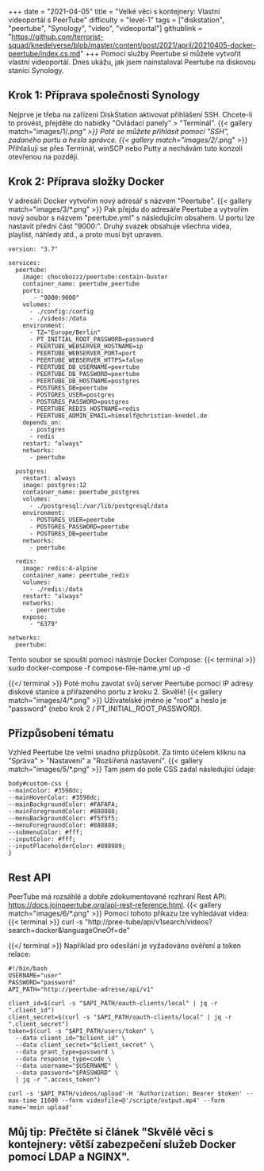 +++
date = "2021-04-05"
title = "Velké věci s kontejnery: Vlastní videoportál s PeerTube"
difficulty = "level-1"
tags = ["diskstation", "peertube", "Synology", "video", "videoportal"]
githublink = "https://github.com/terrorist-squad/knedelverse/blob/master/content/post/2021/april/20210405-docker-peertube/index.cs.md"
+++
Pomocí služby Peertube si můžete vytvořit vlastní videoportál. Dnes ukážu, jak jsem nainstaloval Peertube na diskovou stanici Synology.
## Krok 1: Příprava společnosti Synology
Nejprve je třeba na zařízení DiskStation aktivovat přihlášení SSH. Chcete-li to provést, přejděte do nabídky "Ovládací panely" > "Terminál".
{{< gallery match="images/1/*.png" >}}
Poté se můžete přihlásit pomocí "SSH", zadaného portu a hesla správce.
{{< gallery match="images/2/*.png" >}}
Přihlašuji se přes Terminál, winSCP nebo Putty a nechávám tuto konzoli otevřenou na později.
## Krok 2: Příprava složky Docker
V adresáři Docker vytvořím nový adresář s názvem "Peertube".
{{< gallery match="images/3/*.png" >}}
Pak přejdu do adresáře Peertube a vytvořím nový soubor s názvem "peertube.yml" s následujícím obsahem. U portu lze nastavit přední část "9000:". Druhý svazek obsahuje všechna videa, playlist, náhledy atd., a proto musí být upraven.
```
version: "3.7"

services:
  peertube:
    image: chocobozzz/peertube:contain-buster
    container_name: peertube_peertube
    ports:
       - "9000:9000"
    volumes:
      - ./config:/config
      - ./videos:/data
    environment:
      - TZ="Europe/Berlin"
      - PT_INITIAL_ROOT_PASSWORD=password
      - PEERTUBE_WEBSERVER_HOSTNAME=ip
      - PEERTUBE_WEBSERVER_PORT=port
      - PEERTUBE_WEBSERVER_HTTPS=false
      - PEERTUBE_DB_USERNAME=peertube
      - PEERTUBE_DB_PASSWORD=peertube
      - PEERTUBE_DB_HOSTNAME=postgres
      - POSTGRES_DB=peertube
      - POSTGRES_USER=postgres
      - POSTGRES_PASSWORD=postgres
      - PEERTUBE_REDIS_HOSTNAME=redis
      - PEERTUBE_ADMIN_EMAIL=himself@christian-knedel.de
    depends_on:
      - postgres
      - redis
    restart: "always"
    networks:
      - peertube

  postgres:
    restart: always
    image: postgres:12
    container_name: peertube_postgres
    volumes:
      - ./postgresql:/var/lib/postgresql/data
    environment:
      - POSTGRES_USER=peertube
      - POSTGRES_PASSWORD=peertube
      - POSTGRES_DB=peertube
    networks:
      - peertube

  redis:
    image: redis:4-alpine
    container_name: peertube_redis
    volumes:
      - ./redis:/data
    restart: "always"
    networks:
      - peertube
    expose:
      - "6379"

networks:
  peertube:

```
Tento soubor se spouští pomocí nástroje Docker Compose:
{{< terminal >}}
sudo docker-compose -f compose-file-name.yml up -d

{{</ terminal >}}
Poté mohu zavolat svůj server Peertube pomocí IP adresy diskové stanice a přiřazeného portu z kroku 2. Skvělé!
{{< gallery match="images/4/*.png" >}}
Uživatelské jméno je "root" a heslo je "password" (nebo krok 2 / PT_INITIAL_ROOT_PASSWORD).
## Přizpůsobení tématu
Vzhled Peertube lze velmi snadno přizpůsobit. Za tímto účelem kliknu na "Správa" > "Nastavení" a "Rozšířená nastavení".
{{< gallery match="images/5/*.png" >}}
Tam jsem do pole CSS zadal následující údaje:
```
body#custom-css {
--mainColor: #3598dc;
--mainHoverColor: #3598dc;
--mainBackgroundColor: #FAFAFA;
--mainForegroundColor: #888888;
--menuBackgroundColor: #f5f5f5;
--menuForegroundColor: #888888;
--submenuColor: #fff;
--inputColor: #fff;
--inputPlaceholderColor: #898989;
}

```

## Rest API
PeerTube má rozsáhlé a dobře zdokumentované rozhraní Rest API: https://docs.joinpeertube.org/api-rest-reference.html.
{{< gallery match="images/6/*.png" >}}
Pomocí tohoto příkazu lze vyhledávat videa:
{{< terminal >}}
curl -s "http://pree-tube/api/v1search/videos?search=docker&languageOneOf=de"

{{</ terminal >}}
Například pro odesílání je vyžadováno ověření a token relace:
```
#!/bin/bash
USERNAME="user"
PASSWORD="password"
API_PATH="http://peertube-adresse/api/v1"

client_id=$(curl -s "$API_PATH/oauth-clients/local" | jq -r ".client_id")
client_secret=$(curl -s "$API_PATH/oauth-clients/local" | jq -r ".client_secret")
token=$(curl -s "$API_PATH/users/token" \
  --data client_id="$client_id" \
  --data client_secret="$client_secret" \
  --data grant_type=password \
  --data response_type=code \
  --data username="$USERNAME" \
  --data password="$PASSWORD" \
  | jq -r ".access_token")

curl -s '$API_PATH/videos/upload'-H 'Authorization: Bearer $token' --max-time 11600 --form videofile=@'/scripte/output.mp4' --form name='mein upload' 

```

## Můj tip: Přečtěte si článek "Skvělé věci s kontejnery: větší zabezpečení služeb Docker pomocí LDAP a NGINX".

